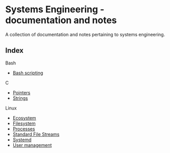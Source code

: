 Systems Engineering - documentation and notes
============================================

A collection of documentation and notes pertaining to systems engineering.

Index
-----

Bash
- [Bash scripting](./bash/scripting.md)

C
- [Pointers](./c/pointers.md)
- [Strings](./c/strings.md)

Linux
- [Ecosystem](./linux/ecosystem.md)
- [Filesystem](./linux/filesystem.md)
- [Processes](./linux/processes.md)
- [Standard File Streams](./linux/file-stream.md)
- [Systemd](./linux/Systemd.md)
- [User management](./linux/users.md)
